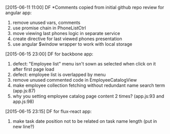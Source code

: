 [2015-06-11 11:00] DF
*Comments copied from initial github repo review
for angular app:
1. remove unused vars, comments
2. use promise chain in PhoneListCtrl
3. move viewing last phones logic in separate service
5. create directive for last viewed phones presentation
4. use angular $window wrapper to work with local storage

[2015-06-15 23:00] DF
for backbone app:
1. defect: "Employee list" menu isn't sown as selected when click on it after first page load
2. defect: employee list is overlapped by menu
3. remove unused commented code in EmployeeCatalogView
4. make employee collection fetching without redundant name search term (app.js:87)
5. why you setting employee catalog page content 2 times? (app.js:93 and app.js:98)

[2015-06-15 23:15] DF
for flux-react app:
1. make task date position not to be related on task name length (put in new line?)